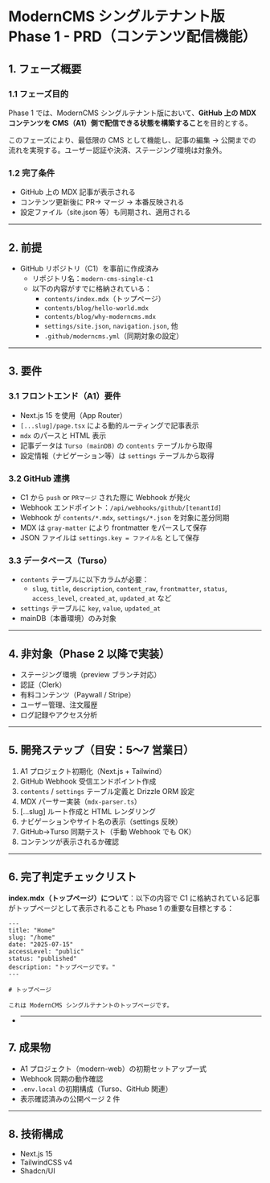 # ModernCMS シングルテナント版 Phase 1 - PRD（コンテンツ配信機能）

## 1. フェーズ概要

### 1.1 フェーズ目的

Phase 1 では、ModernCMS シングルテナント版において、**GitHub 上の MDX コンテンツを CMS（A1）側で配信できる状態を構築すること**を目的とする。

このフェーズにより、最低限の CMS として機能し、記事の編集 → 公開までの流れを実現する。ユーザー認証や決済、ステージング環境は対象外。

### 1.2 完了条件

- GitHub 上の MDX 記事が表示される
- コンテンツ更新後に PR→ マージ → 本番反映される
- 設定ファイル（site.json 等）も同期され、適用される

---

## 2. 前提

- GitHub リポジトリ（C1）を事前に作成済み
  - リポジトリ名：`modern-cms-single-c1`
  - 以下の内容がすでに格納されている：
    - `contents/index.mdx`（トップページ）
    - `contents/blog/hello-world.mdx`
    - `contents/blog/why-moderncms.mdx`
    - `settings/site.json`, `navigation.json`, 他
    - `.github/moderncms.yml`（同期対象の設定）

---

## 3. 要件

### 3.1 フロントエンド（A1）要件

- Next.js 15 を使用（App Router）
- `[...slug]/page.tsx` による動的ルーティングで記事表示
- `mdx` のパースと HTML 表示
- 記事データは `Turso (mainDB)` の `contents` テーブルから取得
- 設定情報（ナビゲーション等）は `settings` テーブルから取得

### 3.2 GitHub 連携

- C1 から `push` or `PRマージ` された際に Webhook が発火
- Webhook エンドポイント：`/api/webhooks/github/[tenantId]`
- Webhook が `contents/*.mdx`, `settings/*.json` を対象に差分同期
- MDX は `gray-matter` により frontmatter をパースして保存
- JSON ファイルは `settings.key = ファイル名` として保存

### 3.3 データベース（Turso）

- `contents` テーブルに以下カラムが必要：
  - `slug`, `title`, `description`, `content_raw`, `frontmatter`, `status`, `access_level`, `created_at`, `updated_at` など
- `settings` テーブルに `key`, `value`, `updated_at`
- mainDB（本番環境）のみ対象

---

## 4. 非対象（Phase 2 以降で実装）

- ステージング環境（preview ブランチ対応）
- 認証（Clerk）
- 有料コンテンツ（Paywall / Stripe）
- ユーザー管理、注文履歴
- ログ記録やアクセス分析

---

## 5. 開発ステップ（目安：5〜7 営業日）

1. A1 プロジェクト初期化（Next.js + Tailwind）
2. GitHub Webhook 受信エンドポイント作成
3. `contents` / `settings` テーブル定義と Drizzle ORM 設定
4. MDX パーサー実装（`mdx-parser.ts`）
5. [...slug] ルート作成と HTML レンダリング
6. ナビゲーションやサイト名の表示（settings 反映）
7. GitHub→Turso 同期テスト（手動 Webhook でも OK）
8. コンテンツが表示されるか確認

---

## 6. 完了判定チェックリスト

**index.mdx（トップページ）について**：以下の内容で C1 に格納されている記事がトップページとして表示されることも Phase 1 の重要な目標とする：

```mdx
---
title: "Home"
slug: "/home"
date: "2025-07-15"
accessLevel: "public"
status: "published"
description: "トップページです。"
---

# トップページ

これは ModernCMS シングルテナントのトップページです。
```

- ***

## 7. 成果物

- A1 プロジェクト（modern-web）の初期セットアップ一式
- Webhook 同期の動作確認
- `.env.local` の初期構成（Turso、GitHub 関連）
- 表示確認済みの公開ページ 2 件

---

## 8. 技術構成

- Next.js 15
- TailwindCSS v4
- Shadcn/UI
